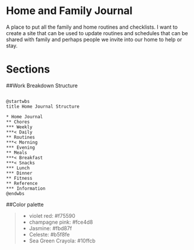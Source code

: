 # Home and Family Journal

A place to put all the family and home routines and checklists.
I want to create a site that can be used to update routines and schedules that can be shared with family and perhaps people we invite into our home to help or stay.

# Sections 
##Work Breakdown Structure
```plantuml

@startwbs
title Home Journal Structure

* Home Journal
** Chores
*** Weekly
***< Daily
** Routines
***< Morning
*** Evening
** Meals
***< Breakfast
***< Snacks
*** Lunch
*** Dinner
** Fitness
** Reference
*** Information
@endwbs
```


##Color palette
>
> * violet red: #f75590
> * champagne pink: #fce4d8
> * Jasmine: #fbd87f
> * Celeste: #b5f8fe
> * Sea Green Crayola: #10ffcb
> 
